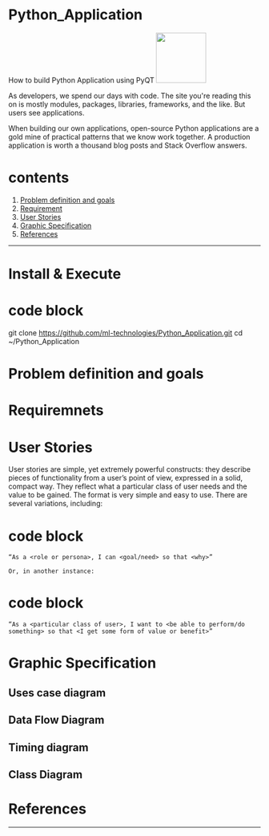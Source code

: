 # Python_Application
How to build Python Application using PyQT <img src="Images/PyQt.png"  width="100">

As developers, we spend our days with code. The site you're reading this on is mostly modules, packages, libraries, frameworks, and the like. But users see applications.

When building our own applications, open-source Python applications are a gold mine of practical patterns that we know work together. A production application is worth a thousand blog posts and Stack Overflow answers.



contents
=======
1. [Problem definition and goals](https://github.com/ml-technologies/Python_Application.git)
2. [Requirement](https://github.com/ml-technologies/Python_Application.git)
3. [User Stories](https://github.com/ml-technologies/Python_Application.git)
4. [Graphic Specification](https://github.com/ml-technologies/Python_Application.git)
5. [References](https://github.com/ml-technologies/Python_Application.git)
----------

Install & Execute
=======
# code block
git clone https://github.com/ml-technologies/Python_Application.git
cd ~/Python_Application




Problem definition and goals
=======



 
Requiremnets
=======




User Stories
=======
User stories are simple, yet extremely powerful constructs: they describe pieces of functionality from a user’s point of view, expressed in a solid, compact way. They reflect what a particular class of user needs and the value to be gained. The format is very simple and easy to use. There are several variations, including:

# code block
    “As a <role or persona>, I can <goal/need> so that <why>”

    Or, in another instance:
# code block
    “As a <particular class of user>, I want to <be able to perform/do something> so that <I get some form of value or benefit>”

Graphic Specification
=======

Uses case diagram
-----------------




Data Flow Diagram
--------------




Timing diagram
--------------



Class Diagram
-----------------




References
=======
[GUI development with Qt designer and PyQt]: url "https://relentlesscoding.com/2017/08/25/tutorial-rapid-gui-development-with-qt-designer-and-pyqt/"
[freecodecamp]: url "https://www.freecodecamp.org"
[Resource to learn PyQt ]: url "http://zetcode.com/gui/pyqt4/"
---

